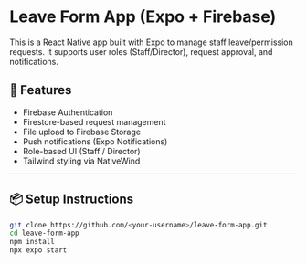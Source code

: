 # Leave Form App (Expo + Firebase)

This is a React Native app built with Expo to manage staff leave/permission requests. It supports user roles (Staff/Director), request approval, and notifications.

## 🚀 Features

- Firebase Authentication
- Firestore-based request management
- File upload to Firebase Storage
- Push notifications (Expo Notifications)
- Role-based UI (Staff / Director)
- Tailwind styling via NativeWind

---

## 📦 Setup Instructions

```bash
git clone https://github.com/<your-username>/leave-form-app.git
cd leave-form-app
npm install
npx expo start
